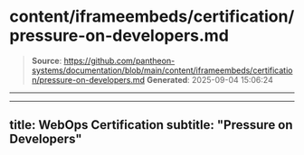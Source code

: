 # content/iframeembeds/certification/pressure-on-developers.md

> **Source**: https://github.com/pantheon-systems/documentation/blob/main/content/iframeembeds/certification/pressure-on-developers.md
> **Generated**: 2025-09-04 15:06:24

---

---
title: WebOps Certification
subtitle: "Pressure on Developers"
---

<Partial file="certification-guide/pressure-on-developers.md" />
